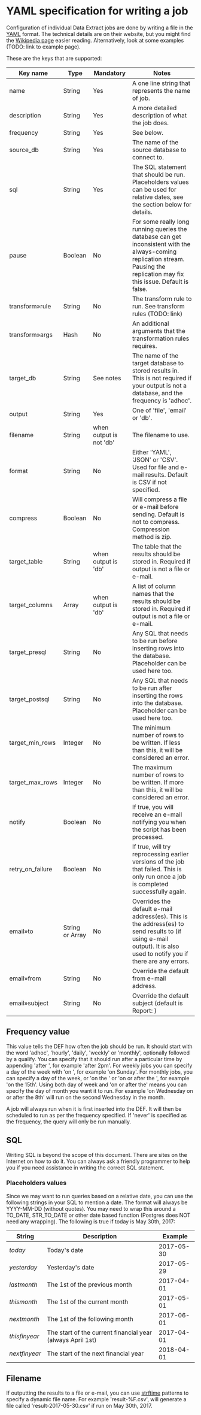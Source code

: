 # YAML specification for writing a job

Configuration of individual Data Extract jobs are done by writing a file in the [YAML](http://www.yaml.org/spec/1.2/spec.html) format. The technical details are on their website, but you might find the [Wikipedia page](https://en.wikipedia.org/wiki/YAML) easier reading. Alternatively, look at some examples (TODO: link to example page).

These are the keys that are supported:

| Key name | Type | Mandatory | Notes |
| --- | --- | --- | --- |
| name | String | Yes | A one line string that represents the name of job. |
| description | String | Yes | A more detailed description of what the job does. |
| frequency | String | Yes | See below. |
| source\_db | String | Yes | The name of the source database to connect to. |
| sql | String | Yes | The SQL statement that should be run. Placeholders values can be used for relative dates, see the section below for details. |
| pause | Boolean | No | For some really long running queries the database can get inconsistent with the always-coming replication stream. Pausing the replication may fix this issue. Default is false. |
| transform»rule | String | No | The transform rule to run. See transform rules (TODO: link) |
| transform»args | Hash | No | An additional arguments that the transformation rules requires. |
| target\_db | String | See notes | The name of the target database to stored results in. This is not required if your output is not a database, and the frequency is 'adhoc'. |
| output | String | Yes | One of 'file', 'email' or 'db'. |
| filename | String | when output is not 'db' | The filename to use. |
| format | String | No | Either 'YAML', 'JSON' or 'CSV'. Used for file and e-mail results. Default is CSV if not specified. |
|compress | Boolean | No | Will compress a file or e-mail before sending. Default is not to compress. Compression method is zip. |
| target\_table | String | when output is 'db' | The table that the results should be stored in. Required if output is not a file or e-mail. |
| target\_columns | Array | when output is 'db' | A list of column names that the results should be stored in. Required if output is not a file or e-mail. |
| target\_presql | String | No | Any SQL that needs to be run before inserting rows into the database. Placeholder can be used here too. |
| target\_postsql | String | No | Any SQL that needs to be run after inserting the rows into the database. Placeholder can be used here too. |
| target\_min\_rows | Integer | No | The minimum number of rows to be written. If less than this, it will be considered an error. |
| target\_max\_rows | Integer | No | The maximum number of rows to be written. If more than this, it will be considered an error. |
| notify | Boolean | No | If true, you will receive an e-mail notifying you when the script has been processed. |
| retry\_on\_failure | Boolean | No | If true, will try reprocessing earlier versions of the job that failed. This is only run once a job is completed successfully again. |
| email»to | String or Array | No | Overrides the default e-mail address(es). This is the address(es) to send results to (if using e-mail output). It is also used to notify you if there are any errors. |
| email»from | String | No | Override the default from e-mail address. |
| email»subject | String | No | Override the default subject (default is Report: <name>) |

## Frequency value

This value tells the DEF how often the job should be run. It should start with the word 'adhoc', 'hourly', 'daily', 'weekly' or 'monthly', optionally followed by a qualify. You can specify that it should run after a particular time by appending 'after <time>', for example 'after 2pm'. For weekly jobs you can specify a day of the week with 'on <day>', for example 'on Sunday'. For monthly jobs, you can specify a day of the week, or 'on the <day of month>' or 'on or after the <day of month>', for example 'on the 15th'. Using both day of week and 'on or after the' means you can specify the day of month you want it to run. For example 'on Wednesday on or after the 8th' will run on the second Wednesday in the month.

A job will always run when it is first inserted into the DEF. It will then be scheduled to run as per the frequency specified. If 'never' is specified as the frequency, the query will only be run manually.

## SQL

Writing SQL is beyond the scope of this document. There are sites on the Internet on how to do it. You can always ask a friendly programmer to help you if you need assistance in writing the correct SQL statement.

### Placeholders values

Since we may want to run queries based on a relative date, you can use the following strings in your SQL to mention a date. The format will always be YYYY-MM-DD (without quotes). You may need to wrap this around a TO\_DATE, STR\_TO\_DATE or other date based function (Postgres does NOT need any wrapping). The following is true if today is May 30th, 2017:

| String | Description | Example |
| --- | --- | --- |
| $today$ | Today's date | 2017-05-30 |
| $yesterday$ | Yesterday's date | 2017-05-29 |
| $lastmonth$ | The 1st of the previous month | 2017-04-01 |
| $thismonth$ | The 1st of the current month | 2017-05-01 |
| $nextmonth$ | The 1st of the following month | 2017-06-01 |
| $thisfinyear$ | The start of the current financial year (always April 1st) | 2017-04-01 |
| $nextfinyear$ | The start of the next financial year | 2018-04-01 |

## Filename

If outputting the results to a file or e-mail, you can use [strftime](https://metacpan.org/pod/DateTime#strftime-Patterns) patterns to specify a dynamic file name. For example 'result-%F.csv', will generate a file called 'result-2017-05-30.csv' if run on May 30th, 2017.

